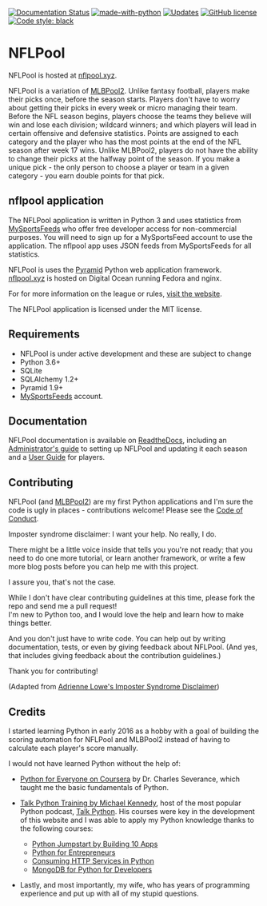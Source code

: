 [![Documentation Status](https://readthedocs.org/projects/nflpool/badge/?version=latest)](
http://nflpool.readthedocs.io/en/latest/?badge=latest)
[![made-with-python](https://img.shields.io/badge/Made%20with-Python-1f425f.svg)](https://www.python.org/)
[![Updates](https://pyup.io/repos/github/prcutler/nflpool/shield.svg)](https://pyup.io/repos/github/prcutler/nflpool/)
[![GitHub license](https://img.shields.io/github/license/prcutler/nflpool.svg)](https://github.com/prcutler/nflpool/blob/master/LICENSE)
[![Code style: black](https://img.shields.io/badge/code%20style-black-000000.svg)](https://github.com/ambv/black)

# NFLPool

NFLPool is hosted at [nflpool.xyz](https://www.nflpool.xyz).

NFLPool is a variation of [MLBPool2](http://mlbpool2.com).
Unlike fantasy football, players make their picks once, before the season starts.  Players don't have to worry
about getting their picks in every week or micro managing their team. Before the NFL season begins, players choose
the teams they believe will win and lose each division; wildcard winners; and which players will lead in certain
offensive and defensive statistics.  Points are assigned to each category and the player who has the most points 
at the end of the NFL season after week 17 wins.  Unlike MLBPool2, players do not have the ability to change 
their picks at the halfway point of the season.  If you make a unique pick - the only person to choose a player 
or team in a given category - you earn double points for that pick.

## nflpool application

The NFLPool application is written in Python 3 and uses statistics from [MySportsFeeds](http://mysportsfeeds.com/)
who offer free developer access for non-commercial purposes.  You will need to sign
up for a MySportsFeed account to use the application.  The nflpool app uses JSON feeds from MySportsFeeds for 
all statistics.

NFLPool is uses the [Pyramid](https://www.trypyramid.com) Python web application framework.  
[nflpool.xyz](https://www.nflpool.xyz) is hosted on Digital Ocean running Fedora and nginx.

For for more information on the league or rules, [visit the website](https://nflpool.xyz/home/rules).

The NFLPool application is licensed under the MIT license.

## Requirements
* NFLPool is under active development and these are subject to change
* Python 3.6+
* SQLite
* SQLAlchemy 1.2+
* Pyramid 1.9+
* [MySportsFeeds](https://www.mysportsfeeds.com) account.


## Documentation

NFLPool documentation is available on [ReadtheDocs](http://nflpool.readthedocs.io/en/latest/index.html), including 
an [Administrator's guide](http://nflpool.readthedocs.io/en/latest/admin-docs/index.html) to setting up NFLPool 
and updating it each season and a [User Guide](http://nflpool.readthedocs.io/en/latest/user-docs/index.html) for 
players.

## Contributing
NFLPool (and [MLBPool2](https://github.com/prcutler/mlbpool2)) are my first Python applications and I'm sure the
code is ugly in places - contributions welcome!  Please see the
[Code of Conduct](https://github.com/prcutler/nflpool/blob/master/CODE_OF_CONDUCT.md).

Imposter syndrome disclaimer: I want your help. No really, I do.

There might be a little voice inside that tells you you're not ready; that you need to do one more tutorial, 
or learn another framework, or write a few more blog posts before you can help me with this project.

I assure you, that's not the case.

While I don't have clear contributing guidelines at this time, please fork the repo and send me a pull request!  
I'm new to Python too, and I would love the help and learn how to make things better.

And you don't just have to write code. You can help out by writing documentation, tests, or even by giving 
feedback about NFLPool. (And yes, that includes giving feedback about the contribution guidelines.)

Thank you for contributing!

(Adapted from 
[Adrienne Lowe's Imposter Syndrome Disclaimer](https://github.com/adriennefriend/imposter-syndrome-disclaimer))

## Credits

I started learning Python in early 2016 as a hobby with a goal of building the scoring automation for NFLPool 
and MLBPool2 instead of having to calculate each player's score manually.

I would not have learned Python without the help of:

* [Python for Everyone on Coursera](https://www.coursera.org/learn/python) by Dr. Charles Severance, 
which taught me the basic fundamentals of Python.
* [Talk Python Training by Michael Kennedy](https://training.talkpython.fm/), host of the most popular Python 
podcast, [Talk Python](http://talkpython.fm/). His courses were key in the development of this website and I was 
able to apply my Python knowledge thanks to the following courses:
  * [Python Jumpstart by Building 10 Apps](https://training.talkpython.fm/courses/explore_python_jumpstart/python-language-jumpstart-building-10-apps)
  * [Python for Entrepreneurs](https://training.talkpython.fm/courses/explore_entrepreneurs/python-for-entrepreneurs-build-and-launch-your-online-business)
  * [Consuming HTTP Services in Python](https://training.talkpython.fm/courses/details/consuming-http-and-soap-services-in-python-with-json-xml-and-screen-scraping)
  * [MongoDB for Python for Developers](https://training.talkpython.fm/courses/details/mongodb-for-python-for-developers-featuring-orm-odm-mongoengine)

* Lastly, and most importantly, my wife, who has years of programming experience and put up
                        with all of my stupid questions.


